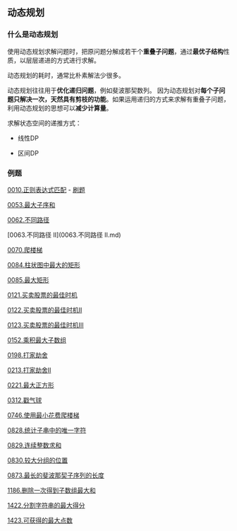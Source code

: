 ## 动态规划

### 什么是动态规划

使用动态规划求解问题时，把原问题分解成若干个**重叠子问题**，通过**最优子结构**性质，以层层递进的方式进行求解。

动态规划的耗时，通常比朴素解法少很多。

动态规划往往用于**优化递归问题**，例如斐波那契数列。 因为动态规划对**每个子问题只解决一次，天然具有剪枝的功能**。如果运用递归的方式来求解有重叠子问题，利用动态规划的思想可以**减少计算量**。


求解状态空间的递推方式：

* 线性DP

* 区间DP


### 例题

[0010.正则表达式匹配](../string/0010.正则表达式匹配.md) - [刷题](../string/qu0010/solu/Solution.java)

[0053.最大子序和](0053.最大子序和.md)

[0062.不同路径](0062.不同路径.md)

[0063.不同路径 II](0063.不同路径 II.md)

[0070.爬楼梯](0070.爬楼梯.md)

[0084.柱状图中最大的矩形](0084.柱状图中最大的矩形.md)

[0085.最大矩形](0085.最大矩形.md)

[0121.买卖股票的最佳时机](0121.买卖股票的最佳时机.md)

[0122.买卖股票的最佳时机II](0122.买卖股票的最佳时机II.md)

[0123.买卖股票的最佳时机III](0123.买卖股票的最佳时机III.md)

[0152.乘积最大子数组](0152.乘积最大子数组.md)

[0198.打家劫舍](0198.打家劫舍.md)

[0213.打家劫舍II](0213.打家劫舍II.md)

[0221.最大正方形](0221.最大正方形.md)

[0312.戳气球](0312.戳气球.md)

[0746.使用最小花费爬楼梯](0746.使用最小花费爬楼梯.md)

[0828.统计子串中的唯一字符](0828.统计子串中的唯一字符.md)

[0829.连续整数求和](0829.连续整数求和.md)

[0830.较大分组的位置](0830.较大分组的位置.md)

[0873.最长的斐波那契子序列的长度](0873.最长的斐波那契子序列的长度.md)

[1186.删除一次得到子数组最大和](1186.删除一次得到子数组最大和.md)

[1422.分割字符串的最大得分](1422.分割字符串的最大得分.md)

[1423.可获得的最大点数](1423.可获得的最大点数.md)
